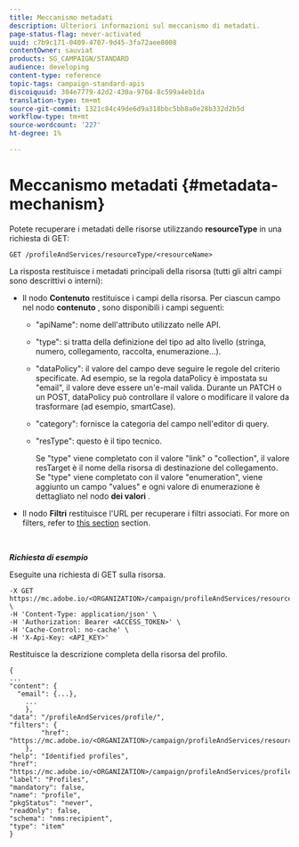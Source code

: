 ```yaml
---
title: Meccanismo metadati
description: Ulteriori informazioni sul meccanismo di metadati.
page-status-flag: never-activated
uuid: c7b9c171-0409-4707-9d45-3fa72aee8008
contentOwner: sauviat
products: SG_CAMPAIGN/STANDARD
audience: developing
content-type: reference
topic-tags: campaign-standard-apis
discoiquuid: 304e7779-42d2-430a-9704-8c599a4eb1da
translation-type: tm+mt
source-git-commit: 1321c84c49de6d9a318bbc5bb8a0e28b332d2b5d
workflow-type: tm+mt
source-wordcount: '227'
ht-degree: 1%

---
```



# Meccanismo metadati {#metadata-mechanism}

Potete recuperare i metadati delle risorse utilizzando **resourceType** in una richiesta di GET:

`GET /profileAndServices/resourceType/<resourceName>`

La risposta restituisce i metadati principali della risorsa (tutti gli altri campi sono descrittivi o interni):

* Il nodo **Contenuto** restituisce i campi della risorsa. Per ciascun campo nel nodo **contenuto** , sono disponibili i campi seguenti:

   * &quot;apiName&quot;: nome dell&#39;attributo utilizzato nelle API.
   * &quot;type&quot;: si tratta della definizione del tipo ad alto livello (stringa, numero, collegamento, raccolta, enumerazione...).
   * &quot;dataPolicy&quot;: il valore del campo deve seguire le regole del criterio specificate. Ad esempio, se la regola dataPolicy è impostata su &quot;email&quot;, il valore deve essere un&#39;e-mail valida. Durante un PATCH o un POST, dataPolicy può controllare il valore o modificare il valore da trasformare (ad esempio, smartCase).
   * &quot;category&quot;: fornisce la categoria del campo nell&#39;editor di query.
   * &quot;resType&quot;: questo è il tipo tecnico.

      Se &quot;type&quot; viene completato con il valore &quot;link&quot; o &quot;collection&quot;, il valore resTarget è il nome della risorsa di destinazione del collegamento.
Se &quot;type&quot; viene completato con il valore &quot;enumeration&quot;, viene aggiunto un campo &quot;values&quot; e ogni valore di enumerazione è dettagliato nel nodo **dei valori** .

* Il nodo **Filtri** restituisce l&#39;URL per recuperare i filtri associati. For more on filters, refer to [this section](../../api/using/filtering.md) section.

<!-- créer une section au même niveau sur les liens -->
<!-- dans l'exemple: birthdate, email +  mettre 2 liens : un de type 1-1 , 1-N
si on prend l'exemple de l'org unit, on aura un bon exemple lien -->
<!-- plus reparler du node Data -->

<br/>

***Richiesta di esempio***

Eseguite una richiesta di GET sulla risorsa.

```
-X GET https://mc.adobe.io/<ORGANIZATION>/campaign/profileAndServices/resourceType/profile \
-H 'Content-Type: application/json' \
-H 'Authorization: Bearer <ACCESS_TOKEN>' \
-H 'Cache-Control: no-cache' \
-H 'X-Api-Key: <API_KEY>'
```

Restituisce la descrizione completa della risorsa del profilo.

```
{
...
"content": {
  "email": {...},
    ...
    },
"data": "/profileAndServices/profile/",
"filters": {
        "href": "https://mc.adobe.io/<ORGANIZATION>/campaign/profileAndServices/resourceType/<PKEY>"
    },
"help": "Identified profiles",
"href": "https://mc.adobe.io/<ORGANIZATION>/campaign/profileAndServices/profile/metadata",
"label": "Profiles",
"mandatory": false,
"name": "profile",
"pkgStatus": "never",
"readOnly": false,
"schema": "nms:recipient",
"type": "item"
}
```
